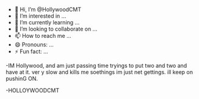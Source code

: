 - 👋 Hi, I’m @HollywoodCMT
- 👀 I’m interested in ...
- 🌱 I’m currently learning ...
- 💞️ I’m looking to collaborate on ...
- 📫 How to reach me ...
- 😄 Pronouns: ...
- ⚡ Fun fact: ...

<!---
HollywoodCMT/HollywoodCMT is a ✨ special ✨ repository because its `README.md` (this file) appears on your GitHub profile.
You can click the Preview link to take a look at your changes.
--->
-IM Hollywood, and am just passing time tryings to put two and two and have at it. ver  y slow and kills me soethings im just net gettings. ill keep on pushinG ON.

-HOLLOYWOODCMT
